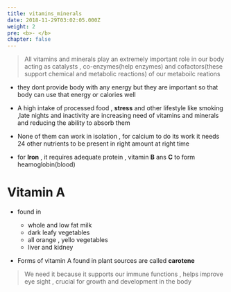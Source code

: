 ```yaml
---
title: vitamins_minerals
date: 2018-11-29T03:02:05.000Z
weight: 2
pre: <b>- </b>
chapter: false
---
```


> All vitamins and minerals play an extremely important role in our body acting as catalysts , co-enzymes(help enzymes) and cofactors(these support chemical and metabolic reactions) of our metaboilc reations

- they dont provide body with any energy but they are important so that body can use that energy or calories well

- A high intake of processed food , **stress** and other lifestyle like smoking ,late nights and inactivity are increasing need of vitamins and minerals and reducing the ability to absorb them

- None of them can work in isolation , for calcium to do its work it needs 24 other nutrients to be present in right amount at right time

- for **Iron** , it requires adequate protein , vitamin **B** ans **C** to form heamoglobin(blood)

# Vitamin A

- found in

  - whole and low fat milk
  - dark leafy vegetables
  - all orange , yello vegetables
  - liver and kidney

- Forms of vitamin A found in plant sources are called **carotene**

> We need it because it supports our immune functions , helps improve eye sight , crucial for growth and development in the body
